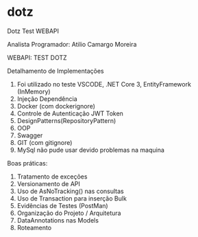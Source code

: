 # dotz
Dotz Test WEBAPI

Analista Programador: Atilio Camargo Moreira

WEBAPI: TEST DOTZ

Detalhamento de Implementações
1)	Foi utilizado no teste VSCODE, .NET Core 3, EntityFramework (InMemory)
2)	Injeção Dependência
3)	Docker (com dockerignore)
4)	Controle de Autenticação JWT Token
5)	DesignPatterns(RepositoryPattern)
6)	OOP
7)	Swagger
8)	GIT (com gitignore)
9) MySql não pude usar devido problemas na maquina

Boas práticas:
1)	Tratamento de exceções
2)	Versionamento de API
3)	Uso de AsNoTracking() nas consultas 
4)	Uso de Transaction para inserção Bulk
5)	Evidências de Testes (PostMan)
6)	Organização do Projeto / Arquitetura 
7)	DataAnnotations nas Models
8)	Roteamento 

